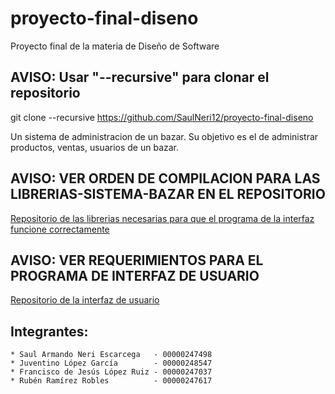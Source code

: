 # proyecto-final-diseno
Proyecto final de la materia de Diseño de Software

## AVISO: Usar "--recursive" para clonar el repositorio
git clone --recursive https://github.com/SaulNeri12/proyecto-final-diseno

Un sistema de administracion de un bazar. Su objetivo es el de administrar productos, ventas, usuarios de un bazar.
## AVISO: VER ORDEN DE COMPILACION PARA LAS LIBRERIAS-SISTEMA-BAZAR EN EL REPOSITORIO

[Repositorio de las librerias necesarias para que el programa de la interfaz funcione correctamente](https://github.com/SaulNeri12/librerias-sistema-bazar.git)

## AVISO: VER REQUERIMIENTOS PARA EL PROGRAMA DE INTERFAZ DE USUARIO

[Repositorio de la interfaz de usuario](https://github.com/SaulNeri12/sistema-venta-bazar)

## Integrantes:
    * Saul Armando Neri Escarcega   - 00000247498
    * Juventino López García        - 00000248547
    * Francisco de Jesús López Ruiz - 00000247037
    * Rubén Ramírez Robles          - 00000247617
